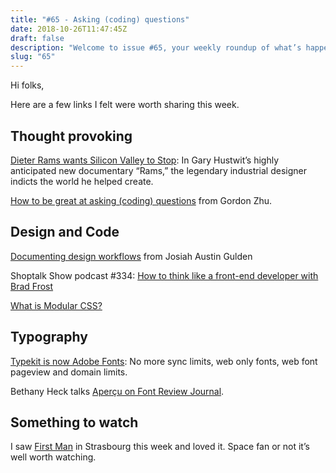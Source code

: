 ```yaml
---
title: "#65 - Asking (coding) questions"
date: 2018-10-26T11:47:45Z
draft: false
description: "Welcome to issue #65, your weekly roundup of what’s happening in design, code and typography."
slug: "65"
---
```


Hi folks,

Here are a few links I felt were worth sharing this week.

## Thought provoking

[Dieter Rams wants Silicon Valley to Stop](https://www.fastcompany.com/90246965/dieter-rams-wants-silicon-valley-to-stop): In Gary Hustwit’s highly anticipated new documentary “Rams,” the legendary industrial designer indicts the world he helped create.

[How to be great at asking (coding) questions](https://medium.com/@gordon_zhu/how-to-be-great-at-asking-questions-e37be04d0603) from Gordon Zhu.

## Design and Code

[Documenting design workflows](https://medium.com/livefront/documenting-design-workflows-6146495d1b52) from Josiah Austin Gulden

Shoptalk Show podcast #334: [How to think like a front-end developer with Brad Frost](https://shoptalkshow.com/episodes/334/)

[What is Modular CSS?](https://spaceninja.com/2018/09/17/what-is-modular-css/)

## Typography

[Typekit is now Adobe Fonts](https://theblog.adobe.com/typekit-is-adobe-fonts/): No more sync limits, web only fonts, web font pageview and domain limits.

Bethany Heck talks [Aperçu on Font Review Journal](http://fontreviewjournal.com/apercu/).

## Something to watch

I saw [First Man](https://www.youtube.com/watch?v=PSoRx87OO6k) in Strasbourg this week and loved it. Space fan or not it’s well worth watching.
